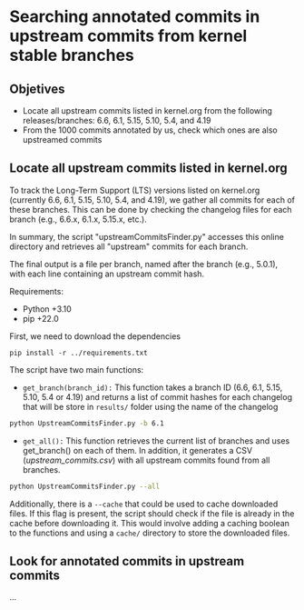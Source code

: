 # Searching annotated commits in upstream commits from kernel stable branches

## Objetives

- Locate all upstream commits listed in kernel.org from the following releases/branches: 6.6, 6.1, 5.15, 5.10, 5.4, and 4.19
- From the 1000 commits annotated by us, check which ones are also upstreamed commits

## Locate all upstream commits listed in kernel.org

To track the Long-Term Support (LTS) versions listed on kernel.org (currently 6.6, 6.1, 5.15, 5.10, 5.4, and 4.19), we gather all commits for each of these branches. This can be done by checking the changelog files for each branch (e.g., 6.6.x, 6.1.x, 5.15.x, etc.). 

In summary, the script "upstreamCommitsFinder.py" accesses this online directory and retrieves all "upstream" commits for each branch.

The final output is a file per branch, named after the branch (e.g., 5.0.1), with each line containing an upstream commit hash.

Requirements:
- Python +3.10
- pip +22.0

First, we need to download the dependencies

```
pip install -r ../requirements.txt
```

The script have two main functions:

- ```get_branch(branch_id):``` This function takes a branch ID (6.6, 6.1, 5.15, 5.10, 5.4 or 4.19) and returns a list of commit hashes for each changelog that will be store in `results/` folder using the name of the changelog
```bash
python UpstreamCommitsFinder.py -b 6.1
```
- ```get_all():``` This function retrieves the current list of branches and uses get_branch() on each of them. In addition, it generates a CSV (_upstream_commits.csv_) with all upstream commits found from all branches. 
```bash
python UpstreamCommitsFinder.py --all
```


Additionally, there is a ```--cache``` that could be used to cache downloaded files. If this flag is present, the script should check if the file is already in the cache before downloading it. This would involve adding a caching boolean to the functions and using a `cache/` directory to store the downloaded files.

## Look for annotated commits in upstream commits

...